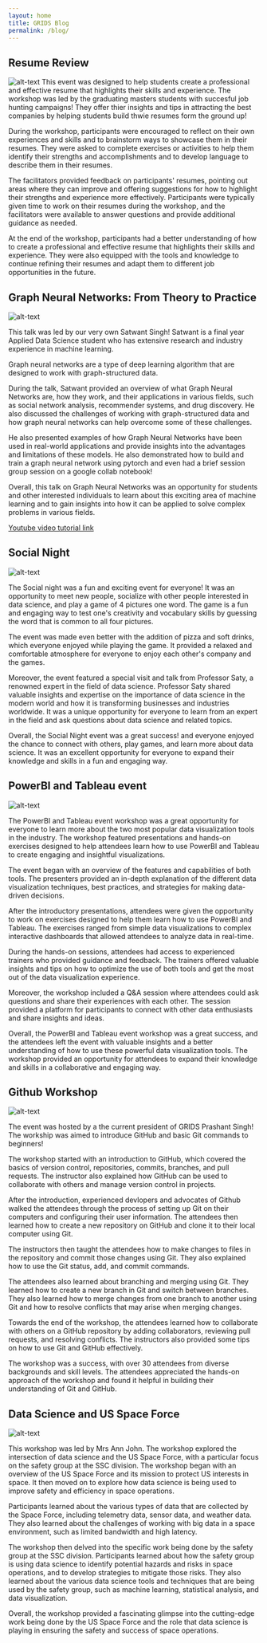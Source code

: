 ```yaml
---
layout: home
title: GRIDS Blog
permalink: /blog/
---
```


## Resume Review

![alt-text](/assets/img/resume_workshop/IMG_5586.jpeg "workshop")
This event was designed to help students create a professional and effective resume that highlights their skills and experience. The workshop was led by the graduating masters students with succesful job hunting campaigns! They offer thier insights and tips in attracting the best companies by helping students build thwie resumes form the ground up!

During the workshop, participants were encouraged to reflect on their own experiences and skills and to brainstorm ways to showcase them in their resumes. They were asked to complete exercises or activities to help them identify their strengths and accomplishments and to develop language to describe them in their resumes.

The facilitators provided feedback on participants' resumes, pointing out areas where they can improve and offering suggestions for how to highlight their strengths and experience more effectively. Participants were typically given time to work on their resumes during the workshop, and the facilitators were available to answer questions and provide additional guidance as needed.

At the end of the workshop, participants had a better understanding of how to create a professional and effective resume that highlights their skills and experience. They were also equipped with the tools and knowledge to continue refining their resumes and adapt them to different job opportunities in the future.

## Graph Neural Networks: From Theory to Practice

![alt-text](/assets/img/GNN_workshop//DSC01648.JPG "GNN talk")

This talk was led by our very own Satwant Singh! Satwant is a final year Applied Data Science student who has extensive research and industry experience in machine learning.

Graph neural networks are a type of deep learning algorithm that are designed to work with graph-structured data.

During the talk, Satwant provided an overview of what Graph Neural Networks are, how they work, and their applications in various fields, such as social network analysis, recommender systems, and drug discovery. He also discussed the challenges of working with graph-structured data and how graph neural networks can help overcome some of these challenges.

He also presented examples of how Graph Neural Networks have been used in real-world applications and provide insights into the advantages and limitations of these models. He also demonstrated how to build and train a graph neural network using pytorch and even had a brief session group session on a google collab notebook!

Overall, this talk on Graph Neural Networks was an opportunity for students and other interested individuals to learn about this exciting area of machine learning and to gain insights into how it can be applied to solve complex problems in various fields.

[Youtube video tutorial link](https://youtu.be/RuMMkqoY580)

## Social Night

![alt-text](/assets/img/social_night/DSCF4644%20-%20J.jpg "Social Night")

The Social night was a fun and exciting event for everyone! It was an opportunity to meet new people, socialize with other people interested in data science, and play a game of 4 pictures one word. The game is a fun and engaging way to test one's creativity and vocabulary skills by guessing the word that is common to all four pictures.

The event was made even better with the addition of pizza and soft drinks, which everyone enjoyed while playing the game. It provided a relaxed and comfortable atmosphere for everyone to enjoy each other's company and the games.

Moreover, the event featured a special visit and talk from Professor Saty, a renowned expert in the field of data science. Professor Saty shared valuable insights and expertise on the importance of data science in the modern world and how it is transforming businesses and industries worldwide. It was a unique opportunity for everyone to learn from an expert in the field and ask questions about data science and related topics.

Overall, the Social Night event was a great success! and everyone enjoyed the chance to connect with others, play games, and learn more about data science. It was an excellent opportunity for everyone to expand their knowledge and skills in a fun and engaging way.

## PowerBI and Tableau event

![alt-text](/assets/img/powerBI_and_Tableau/DSC01671.JPG "Social Night")

The PowerBI and Tableau event workshop was a great opportunity for everyone to learn more about the two most popular data visualization tools in the industry. The workshop featured presentations and hands-on exercises designed to help attendees learn how to use PowerBI and Tableau to create engaging and insightful visualizations.

The event began with an overview of the features and capabilities of both tools. The presenters provided an in-depth explanation of the different data visualization techniques, best practices, and strategies for making data-driven decisions.

After the introductory presentations, attendees were given the opportunity to work on exercises designed to help them learn how to use PowerBI and Tableau. The exercises ranged from simple data visualizations to complex interactive dashboards that allowed attendees to analyze data in real-time.

During the hands-on sessions, attendees had access to experienced trainers who provided guidance and feedback. The trainers offered valuable insights and tips on how to optimize the use of both tools and get the most out of the data visualization experience.

Moreover, the workshop included a Q&A session where attendees could ask questions and share their experiences with each other. The session provided a platform for participants to connect with other data enthusiasts and share insights and ideas.

Overall, the PowerBI and Tableau event workshop was a great success, and the attendees left the event with valuable insights and a better understanding of how to use these powerful data visualization tools. The workshop provided an opportunity for attendees to expand their knowledge and skills in a collaborative and engaging way.

## Github Workshop

![alt-text](/assets/img/powerBI_and_Tableau/DSC01671.JPG "Github Wokrshop")

The event was hosted by a the current president of GRIDS Prashant Singh! The workship was aimed to introduce GitHub and basic Git commands to beginners!

The workshop started with an introduction to GitHub, which covered the basics of version control, repositories, commits, branches, and pull requests. The instructor also explained how GitHub can be used to collaborate with others and manage version control in projects.

After the introduction, experienced devlopers and advocates of Github walked the attendees through the process of setting up Git on their computers and configuring their user information. The attendees then learned how to create a new repository on GitHub and clone it to their local computer using Git.

The instructors then taught the attendees how to make changes to files in the repository and commit those changes using Git. They also explained how to use the Git status, add, and commit commands.

The attendees also learned about branching and merging using Git. They learned how to create a new branch in Git and switch between branches. They also learned how to merge changes from one branch to another using Git and how to resolve conflicts that may arise when merging changes.

Towards the end of the workshop, the attendees learned how to collaborate with others on a GitHub repository by adding collaborators, reviewing pull requests, and resolving conflicts. The instructors also provided some tips on how to use Git and GitHub effectively.

The workshop was a success, with over 30 attendees from diverse backgrounds and skill levels. The attendees appreciated the hands-on approach of the workshop and found it helpful in building their understanding of Git and GitHub.

## Data Science and US Space Force

![alt-text](/assets/img/powerBI_and_Tableau/DSC01671.JPG "US Space Force")

This workshop was led by Mrs Ann John. The workshop explored the intersection of data science and the US Space Force, with a particular focus on the safety group at the SSC division. The workshop began with an overview of the US Space Force and its mission to protect US interests in space. It then moved on to explore how data science is being used to improve safety and efficiency in space operations.

Participants learned about the various types of data that are collected by the Space Force, including telemetry data, sensor data, and weather data. They also learned about the challenges of working with big data in a space environment, such as limited bandwidth and high latency.

The workshop then delved into the specific work being done by the safety group at the SSC division. Participants learned about how the safety group is using data science to identify potential hazards and risks in space operations, and to develop strategies to mitigate those risks. They also learned about the various data science tools and techniques that are being used by the safety group, such as machine learning, statistical analysis, and data visualization.

Overall, the workshop provided a fascinating glimpse into the cutting-edge work being done by the US Space Force and the role that data science is playing in ensuring the safety and success of space operations.
